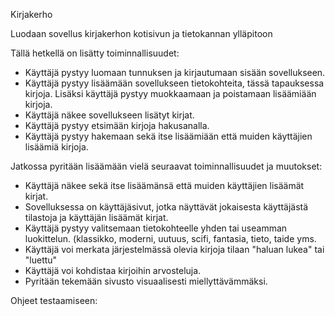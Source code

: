 Kirjakerho

Luodaan sovellus kirjakerhon kotisivun ja tietokannan ylläpitoon

Tällä hetkellä on lisätty toiminnallisuudet:

* Käyttäjä pystyy luomaan tunnuksen ja kirjautumaan sisään sovellukseen.
* Käyttäjä pystyy lisäämään sovellukseen tietokohteita, tässä tapauksessa kirjoja. Lisäksi käyttäjä pystyy muokkaamaan ja poistamaan lisäämiään kirjoja.
* Käyttäjä näkee sovellukseen lisätyt kirjat.
* Käyttäjä pystyy etsimään kirjoja hakusanalla. 
* Käyttäjä pystyy hakemaan sekä itse lisäämiään että muiden käyttäjien lisäämiä kirjoja.

Jatkossa pyritään lisäämään vielä seuraavat toiminnallisuudet ja muutokset:

* Käyttäjä näkee sekä itse lisäämänsä että muiden käyttäjien lisäämät kirjat.
* Sovelluksessa on käyttäjäsivut, jotka näyttävät jokaisesta käyttäjästä tilastoja ja käyttäjän lisäämät kirjat.
* Käyttäjä pystyy valitsemaan tietokohteelle yhden tai useamman luokittelun. (klassikko, moderni, uutuus, scifi, fantasia, tieto, taide yms. 
* Käyttäjä voi merkata järjestelmässä olevia kirjoja tilaan "haluan lukea" tai "luettu"
* Käyttäjä voi kohdistaa kirjoihin arvosteluja.
* Pyritään tekemään sivusto visuaalisesti miellyttävämmäksi. 
  
Ohjeet testaamiseen: 

